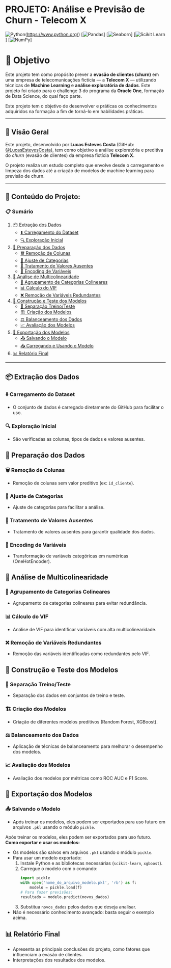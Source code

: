 # PROJETO: Análise e Previsão de Churn - Telecom X

![Python](https://img.shields.io/badge/Python-3.8%2B-blue?logo=python)(https://www.python.org/)
[![Pandas](https://img.shields.io/badge/Pandas-data_analysis-brightgreen?logo=pandas)]
[![Seaborn](https://img.shields.io/badge/Seaborn-visualization-blue?logo=seaborn)]
[![Scikit Learn](https://img.shields.io/badge/Scikit--Learn-machine_learning-yellow?logo=scikit-learn)]
[![NumPy](https://img.shields.io/badge/NumPy-numerical-blueviolet?logo=numpy)]

# 🎯 **Objetivo**
Este projeto tem como propósito prever a **evasão de clientes (churn)** em uma empresa de telecomunicações fictícia — a **Telecom X** — utilizando técnicas de **Machine Learning** e **análise exploratória de dados**. Este projeto foi criado para o challenge 3 do programa da **Oracle One**, formação de Data Science, do qual faço parte.

Este projeto tem o objetivo de desenvolver e práticas os conhecimentos adquiridos na formação a fim de torná-lo em habilidades práticas.

---

## 🚀 Visão Geral

Este projeto, desenvolvido por **Lucas Esteves Costa** (GitHub: [@LucasEstevesCosta](https://github.com/LucasEstevesCosta)), tem como objetivo a análise exploratória e preditiva do *churn* (evasão de clientes) da empresa fictícia **Telecom X**. 

O projeto realiza um estudo completo que envolve desde o carregamento e limpeza dos dados até a criação de modelos de machine learning para previsão de churn.

---

## 📑 Conteúdo do Projeto: 
### 📋 Sumário

1. [📦 Extração dos Dados](#extração-dos-dados)
   - [⬇️ Carregamento do Dataset](#carregamento-do-dataset)
   - [🔍 Exploração Inicial](#exploração-inicial)
2. [🧹 Preparação dos Dados](#preparação-dos-dados)
   - [🗑️ Remoção de Colunas](#remoção-de-colunas)
   - [📝 Ajuste de Categorias](#ajuste-de-categorias)
   - [🚫 Tratamento de Valores Ausentes](#tratamento-de-valores-ausentes)
   - [🔢 Encoding de Variáveis](#encoding-de-variáveis)
3. [🧮 Análise de Multicolinearidade](#análise-de-multicolinearidade)
   - [🔗 Agrupamento de Categorias Colineares](#agrupamento-de-categorias-colineares)
   - [📊 Cálculo do VIF](#cálculo-do-vif)
   - [❌ Remoção de Variáveis Redundantes](#remoção-de-variáveis-redundantes)
4. [🤖 Construção e Teste dos Modelos](#construção-e-teste-dos-modelos)
   - [🔀 Separação Treino/Teste](#separação-treino-teste)
   - [🏗️ Criação dos Modelos](#criação-dos-modelos)
   - [⚖️ Balanceamento dos Dados](#balanceamento-dos-dados)
   - [📈 Avaliação dos Modelos](#avaliação-dos-modelos)
5. [💾 Exportação dos Modelos](#exportação-dos-modelos)
   - [📤 Salvando o Modelo](#salvando-o-modelo)
   - [📥 Carregando e Usando o Modelo](#carregando-e-usando-o-modelo)
6. [📊 Relatório Final](#relatório-final)

---

## 📦 Extração dos Dados

### ⬇️ Carregamento do Dataset
- O conjunto de dados é carregado diretamente do GitHub para facilitar o uso.

### 🔍 Exploração Inicial
- São verificadas as colunas, tipos de dados e valores ausentes.

## 🧹 Preparação dos Dados

### 🗑️ Remoção de Colunas
- Remoção de colunas sem valor preditivo (ex: `id_cliente`).

### 📝 Ajuste de Categorias
- Ajuste de categorias para facilitar a análise.

### 🚫 Tratamento de Valores Ausentes
- Tratamento de valores ausentes para garantir qualidade dos dados.

### 🔢 Encoding de Variáveis
- Transformação de variáveis categóricas em numéricas (OneHotEncoder).

## 🧮 Análise de Multicolinearidade

### 🔗 Agrupamento de Categorias Colineares
- Agrupamento de categorias colineares para evitar redundância.

### 📊 Cálculo do VIF
- Análise de VIF para identificar variáveis com alta multicolinearidade.

### ❌ Remoção de Variáveis Redundantes
- Remoção das variáveis identificadas como redundantes pelo VIF.

## 🤖 Construção e Teste dos Modelos

### 🔀 Separação Treino/Teste
- Separação dos dados em conjuntos de treino e teste.

### 🏗️ Criação dos Modelos
- Criação de diferentes modelos preditivos (Random Forest, XGBoost).

### ⚖️ Balanceamento dos Dados
- Aplicação de técnicas de balanceamento para melhorar o desempenho dos modelos.

### 📈 Avaliação dos Modelos
- Avaliação dos modelos por métricas como ROC AUC e F1 Score.

## 💾 Exportação dos Modelos

### 📤 Salvando o Modelo
- Após treinar os modelos, eles podem ser exportados para uso futuro em arquivos `.pkl` usando o módulo `pickle`.

Após treinar os modelos, eles podem ser exportados para uso futuro.  
**Como exportar e usar os modelos:**

- Os modelos são salvos em arquivos `.pkl` usando o módulo `pickle`.
- Para usar um modelo exportado:
  1. Instale Python e as bibliotecas necessárias (`scikit-learn`, `xgboost`).
  2. Carregue o modelo com o comando:
     ```python
     import pickle
     with open('nome_do_arquivo_modelo.pkl', 'rb') as f:
         modelo = pickle.load(f)
     # Para fazer previsões:
     resultado = modelo.predict(novos_dados)
     ```
  3. Substitua `novos_dados` pelos dados que deseja analisar.
- Não é necessário conhecimento avançado: basta seguir o exemplo acima.

## 📊 Relatório Final

- Apresenta as principais conclusões do projeto, como fatores que influenciam a evasão de clientes.
- Interpretações dos resultados dos modelos.
